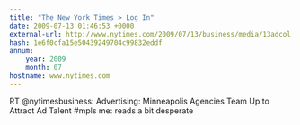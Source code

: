 ```yaml
---
title: "The New York Times > Log In"
date: 2009-07-13 01:46:53 +0000
external-url: http://www.nytimes.com/2009/07/13/business/media/13adcol.html?_r=3&src=twt&twt=nytimesbusiness
hash: 1e6f0cfa15e50439249704c99832eddf
annum:
    year: 2009
    month: 07
hostname: www.nytimes.com
---
```


RT @nytimesbusiness: Advertising: Minneapolis Agencies Team Up to Attract Ad Talent  #mpls me: reads a bit desperate
